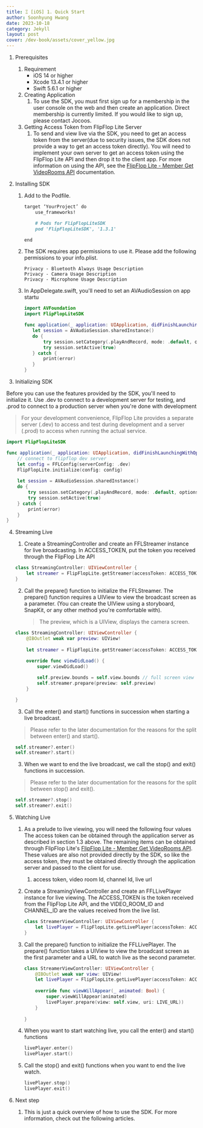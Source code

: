 ```yaml
---
title: Ξ [iOS] 1. Quick Start
author: Soonhyung Hwang
date: 2023-10-18
category: Jekyll
layout: post
cover: /dev-book/assets/cover_yellow.jpg
---
```


1. Prerequisites

   1. Requirement
      * iOS 14 or higher
      * Xcode 13.4.1 or higher
      * Swift 5.6.1 or higher
   2. Creating Application
      1. To use the SDK, you must first sign up for a membership in the user console on the web and then create an application. Direct membership is currently limited. If you would like to sign up, please contact Jocoos.
   3. Getting Access Token from FlipFlop Lite Server
      1. To send and view live via the SDK, you need to get an access token from the server(due to security issues, the SDK does not provide a way to get an access token directly). You will need to implement your own server to get an access token using the FlipFlop Lite API and then drop it to the client app. For more information on using the API, see the [FlipFlop Lite - Member Get VideoRooms API](https://jocoos-public.github.io/dev-book/jekyll/2023-10-16-Member-VideoRoom-API.html#get-videorooms) documentation.

2. Installing SDK

   1. Add to the Podfile.

      ```markdown
      target ‘YourProject’ do
          use_frameworks!
      
          # Pods for FlipFlopLiteSDK
          pod 'FlipFlopLiteSDK', '1.3.1'
      
      end
      ```

   2. The SDK requires app permissions to use it. Please add the following permissions to your info.plist.

      ```text
      Privacy - Bluetooth Always Usage Description      
      Privacy - Camera Usage Description
      Privacy - Microphone Usage Description
      ```

   3. In AppDelegate.swift, you'll need to set an AVAudioSession on app startu

      ```swift
      import AVFoundation
      import FlipFlopLiteSDK
      
      func application(_ application: UIApplication, didFinishLaunchingWithOptions launchOptions: [UIApplication.LaunchOptionsKey: Any]?) -> Bool {
         let session = AVAudioSession.sharedInstance()
         do {
             try session.setCategory(.playAndRecord, mode: .default, options: [.defaultToSpeaker, .allowBluetooth])
             try session.setActive(true)
         } catch {
             print(error)
         }
      }
      ```

3. Initializing SDK

Before you can use the features provided by the SDK, you'll need to initialize it. Use .dev to connect to a development server for testing, and .prod to connect to a production server when you're done with development

> For your development convenience, FlipFlop Lite provides a separate server (.dev) to access and test during development and a server (.prod) to access when running the actual service.

```swift
import FlipFlopLiteSDK

func application(_ application: UIApplication, didFinishLaunchingWithOptions launchOptions: [UIApplication.LaunchOptionsKey: Any]?) -> Bool {
    // connect to flipflop dev server
    let config = FFLConfig(serverConfig: .dev)
    FlipFlopLite.initialize(config: config)
    
    let session = AVAudioSession.sharedInstance()
    do {
        try session.setCategory(.playAndRecord, mode: .default, options: [.defaultToSpeaker, .allowBluetooth])
        try session.setActive(true)
    } catch {
        print(error)
    }
}
```



4. Streaming Live

   1. Create a StreamingController and create an FFLStreamer instance for live broadcasting. In ACCESS_TOKEN, put the token you received through the FlipFlop Lite API

   ```swift
   class StreamingController: UIViewController {
       let streamer = FlipFlopLite.getStreamer(accessToken: ACCESS_TOKEN)
   }
   ```

   2. Call the prepare() function to initialize the FFLStreamer. The prepare() function requires a UIView to view the broadcast screen as a parameter. (You can create the UIView using a storyboard, SnapKit, or any other method you're comfortable with).

      > The preview, which is a UIView, displays the camera screen.

   ```swift
   class StreamingController: UIViewController {
       @IBOutlet weak var preview: UIView!
       
       let streamer = FlipFlopLite.getStreamer(accessToken: ACCESS_TOKEN)
       
       override func viewDidLoad() {
           super.viewDidLoad()
   
           self.preview.bounds = self.view.bounds // full screen view
           self.streamer.prepare(preview: self.preview)
       }
   
   }
   ```

   3. Call the enter() and start() functions in succession when starting a live broadcast.

   > Please refer to the later documentation for the reasons for the split between enter() and start().

   ```swift
   self.streamer?.enter()
   self.streamer?.start()
   ```

   3. When we want to end the live broadcast, we call the stop() and exit() functions in succession.

   > Please refer to the later documentation for the reasons for the split between stop() and exit().

   ```swift
   self.streamer?.stop()
   self.streamer?.exit()
   ```

5. Watching Live

   1. As a prelude to live viewing, you will need the following four values The access token can be obtained through the application server as described in section 1.3 above. The remaining items can be obtained through FlipFlop Lite's [FlipFlop Lite - Member Get VideoRooms API](https://jocoos-public.github.io/dev-book/jekyll/2023-10-16-Member-VideoRoom-API.html#get-videorooms). These values are also not provided directly by the SDK, so like the access token, they must be obtained directly through the application server and passed to the client for use.

      1. access token, video room Id, channel Id, live url

   2. Create a StreamingViewController and create an FFLLivePlayer instance for live viewing. The ACCESS_TOKEN is the token received from the FlipFlop Lite API, and the VIDEO_ROOM_ID and CHANNEL_ID are the values received from the live list.

      ```swift
      class StreamerViewController: UIViewController {
          let livePlayer = FlipFlopLite.getLivePlayer(accessToken: ACCESS_TOKEN, videoRoomId: VIDEO_ROOM_ID, channelId: CHANNEL_ID)
      }
      ```

   3. Call the prepare() function to initialize the FFLLivePlayer. The prepare() function takes a UIView to view the broadcast screen as the first parameter and a URL to watch live as the second parameter.

      ```swift
      class StreamerViewController: UIViewController {
          @IBOutlet weak var view: UIView!
          let livePlayer = FlipFlopLite.getLivePlayer(accessToken: ACCESS_TOKEN, videoRoomId: VIDEO_ROOM_ID, channelId: CHANNEL_ID)
          
          override func viewWillAppear(_ animated: Bool) {
              super.viewWillAppear(animated)
              livePlayer.prepare(view: self.view, uri: LIVE_URL))
          }
          
      }
      ```

   4. When you want to start watching live, you call the enter() and start() functions

      ```swift
      livePlayer.enter()
      livePlayer.start()
      ```

   5. Call the stop() and exit() functions when you want to end the live watch.

      ```swift
      livePlayer.stop()
      livePlayer.exit()
      ```

6. Next step

   1. This is just a quick overview of how to use the SDK. For more information, check out the following articles.

